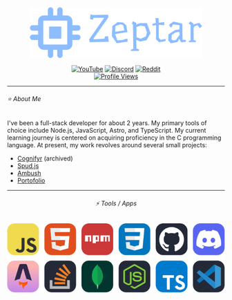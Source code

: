 <br />
<div align="center">
    <p>
        <a href="https://zeptar.js.cool"><img src="./assets/zeptar.png" width="400px" /></a>
    </p>
    <p>
        <a href="https://youtube.com/@thezeptar"><img src="https://img.shields.io/badge/YouTube-red?style=for-the-badge&logo=youtube&logoColor=white" alt="YouTube" /></a>
        <a href="https://discord.com/users/1094120827601047653"><img src="https://img.shields.io/badge/Discord-5865F2?style=for-the-badge&logo=discord&logoColor=white" alt="Discord"></a>
        <a href="https://reddit.com/user/thezeptar"><img src="https://img.shields.io/badge/Reddit-FF4500?style=for-the-badge&logo=reddit&logoColor=white" alt="Reddit" /></a>
        <br />
        <a href="https://github.com/Zepvil"><img src="https://komarev.com/ghpvc/?username=Zepvil&color=00469c&style=for-the-badge&label=Profile%20Views" alt="Profile Views" /></a>
    </p>
</div>

---

###### ⭐ About Me

I've been a full-stack developer for about 2 years. My primary tools of choice include Node.js, JavaScript, Astro, and TypeScript. My current learning journey is centered on acquiring proficiency in the C programming language. At present, my work revolves around several small projects:

- [Cognifyr][cognifyr] (archived)
- [Spud.js][spudjs]
- [Ambush][ambush]
- [Portofolio][zeptar]

---

<div align="center">
    <h6>⚡ Tools / Apps</h6>
    <img src="./assets/tools.svg" alt="Tools" />
</div>

[cognifyr]: https://github.com/thezeptar/cognifyr
[spudjs]: https://github.com/keita-sama/spud.js
[ambush]: https://npmjs.com/package/ambush
[zeptar]: https://zeptar.js.cool
